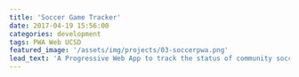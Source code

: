 ```yaml
---
title: 'Soccer Game Tracker'
date: 2017-04-19 15:56:00
categories: development
tags: PWA Web UCSD
featured_image: '/assets/img/projects/03-soccerpwa.png'
lead_text: 'A Progressive Web App to track the status of community soccer games. The app was built in native Javascript, CSS, and HTML as a prototype to conform to RAIL performance standards.'
---
```


